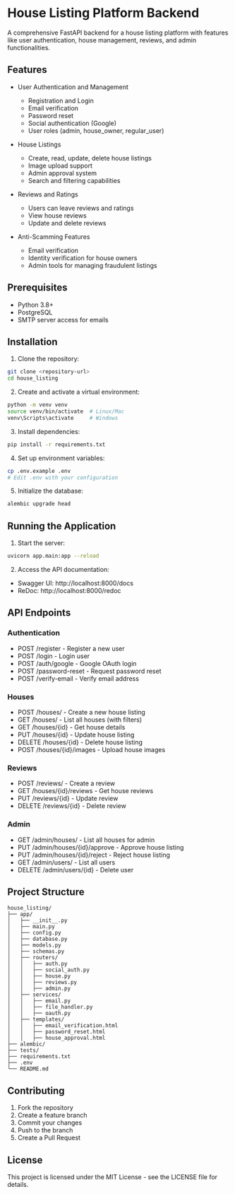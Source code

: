 # House Listing Platform Backend

A comprehensive FastAPI backend for a house listing platform with features like user authentication, house management, reviews, and admin functionalities.

## Features

- User Authentication and Management
  - Registration and Login
  - Email verification
  - Password reset
  - Social authentication (Google)
  - User roles (admin, house_owner, regular_user)

- House Listings
  - Create, read, update, delete house listings
  - Image upload support
  - Admin approval system
  - Search and filtering capabilities

- Reviews and Ratings
  - Users can leave reviews and ratings
  - View house reviews
  - Update and delete reviews

- Anti-Scamming Features
  - Email verification
  - Identity verification for house owners
  - Admin tools for managing fraudulent listings

## Prerequisites

- Python 3.8+
- PostgreSQL
- SMTP server access for emails

## Installation

1. Clone the repository:
```bash
git clone <repository-url>
cd house_listing
```

2. Create and activate a virtual environment:
```bash
python -m venv venv
source venv/bin/activate  # Linux/Mac
venv\Scripts\activate     # Windows
```

3. Install dependencies:
```bash
pip install -r requirements.txt
```

4. Set up environment variables:
```bash
cp .env.example .env
# Edit .env with your configuration
```

5. Initialize the database:
```bash
alembic upgrade head
```

## Running the Application

1. Start the server:
```bash
uvicorn app.main:app --reload
```

2. Access the API documentation:
- Swagger UI: http://localhost:8000/docs
- ReDoc: http://localhost:8000/redoc

## API Endpoints

### Authentication
- POST /register - Register a new user
- POST /login - Login user
- POST /auth/google - Google OAuth login
- POST /password-reset - Request password reset
- POST /verify-email - Verify email address

### Houses
- POST /houses/ - Create a new house listing
- GET /houses/ - List all houses (with filters)
- GET /houses/{id} - Get house details
- PUT /houses/{id} - Update house listing
- DELETE /houses/{id} - Delete house listing
- POST /houses/{id}/images - Upload house images

### Reviews
- POST /reviews/ - Create a review
- GET /houses/{id}/reviews - Get house reviews
- PUT /reviews/{id} - Update review
- DELETE /reviews/{id} - Delete review

### Admin
- GET /admin/houses/ - List all houses for admin
- PUT /admin/houses/{id}/approve - Approve house listing
- PUT /admin/houses/{id}/reject - Reject house listing
- GET /admin/users/ - List all users
- DELETE /admin/users/{id} - Delete user

## Project Structure
```
house_listing/
├── app/
│   ├── __init__.py
│   ├── main.py
│   ├── config.py
│   ├── database.py
│   ├── models.py
│   ├── schemas.py
│   ├── routers/
│   │   ├── auth.py
│   │   ├── social_auth.py
│   │   ├── house.py
│   │   ├── reviews.py
│   │   ├── admin.py
│   ├── services/
│   │   ├── email.py
│   │   ├── file_handler.py
│   │   ├── oauth.py
│   ├── templates/
│   │   ├── email_verification.html
│   │   ├── password_reset.html
│   │   ├── house_approval.html
├── alembic/
├── tests/
├── requirements.txt
├── .env
└── README.md
```

## Contributing

1. Fork the repository
2. Create a feature branch
3. Commit your changes
4. Push to the branch
5. Create a Pull Request

## License

This project is licensed under the MIT License - see the LICENSE file for details.
